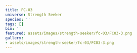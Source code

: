 ```yaml
---
title: FC-03
universe: Strength Seeker
species: ''
tags: []
bio: ''
featured: assets/images/strength-seeker/fc-03/FC03-3.png
gallery:
- assets/images/strength-seeker/fc-03/FC03-3.png
---
```


